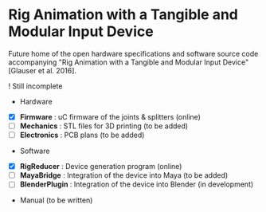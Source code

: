 # Rig Animation with a Tangible and Modular Input Device
Future home of the open hardware specifications and software source code accompanying "Rig Animation with a Tangible and Modular Input Device" [Glauser et al. 2016].

! Still incomplete

- Hardware

- [x] **Firmware** : uC firmware of the joints & splitters (online)
- [ ] **Mechanics** : STL files for 3D printing (to be added)
- [ ] **Electronics** : PCB plans (to be added)

- Software

- [x] **RigReducer** : Device generation program (online)
- [ ] **MayaBridge** : Integration of the device into Maya (to be added)
- [ ] **BlenderPlugin** : Integration of the device into Blender (in development)

- Manual (to be written)      
